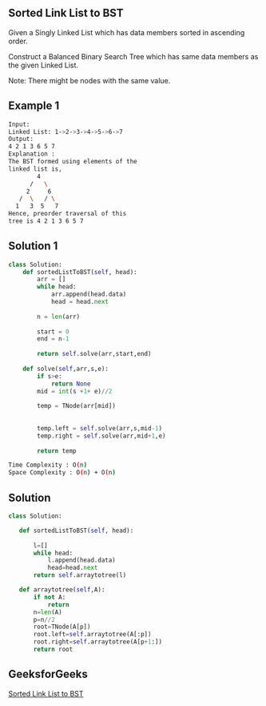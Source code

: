 ## Sorted Link List to BST
Given a Singly Linked List which has data members sorted in ascending order. 

Construct a Balanced Binary Search Tree which has same data members as the given Linked List.

Note: There might be nodes with the same value.

   
## Example 1


```bash
Input:
Linked List: 1->2->3->4->5->6->7
Output:
4 2 1 3 6 5 7
Explanation :
The BST formed using elements of the 
linked list is,
        4
      /   \
     2     6
   /  \   / \
  1   3  5   7  
Hence, preorder traversal of this 
tree is 4 2 1 3 6 5 7
```


## Solution 1 

```Python
class Solution:
    def sortedListToBST(self, head):
        arr = []
        while head:
            arr.append(head.data)
            head = head.next
            
        n = len(arr)
        
        start = 0
        end = n-1
        
        return self.solve(arr,start,end)
        
    def solve(self,arr,s,e):
        if s>e:
            return None
        mid = int(s +1+ e)//2
        
        temp = TNode(arr[mid])
        
            
        temp.left = self.solve(arr,s,mid-1)
        temp.right = self.solve(arr,mid+1,e)
        
        return temp
```
```bash
Time Complexity : O(n) 
Space Complexity : O(n) + O(n)
```
## Solution

```python
class Solution:

   def sortedListToBST(self, head):
       
       l=[]
       while head:
           l.append(head.data)
           head=head.next
       return self.arraytotree(l)

   def arraytotree(self,A):
       if not A:
           return 
       n=len(A)
       p=n//2
       root=TNode(A[p])
       root.left=self.arraytotree(A[:p])
       root.right=self.arraytotree(A[p+1:])
       return root
```


## GeeksforGeeks

[Sorted Link List to BST](https://practice.geeksforgeeks.org/problems/sorted-list-to-bst/1?page=1&difficulty[]=1&difficulty[]=2&company[]=Amazon&company[]=Microsoft&company[]=Adobe&company[]=Facebook&category[]=Binary%20Search%20Tree&sortBy=submissions)
